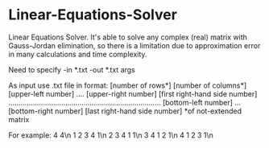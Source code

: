 # Linear-Equations-Solver
Linear Equations Solver. It's able to solve any complex (real) matrix with Gauss-Jordan elimination, so there is a limitation due to approximation error in many calculations and time complexity.

Need to specify -in *.txt -out *.txt args

As input use .txt file in format:
[number of rows*] [number of columns*]
[upper-left number] .... [upper-right number] [first right-hand side number]
...........................................................................
[bottom-left number] ... [bottom-right number] [last right-hand side number]
*of not-extended matrix

For example:
4 4\n
1 2 3 4 1\n
2 3 4 1 1\n
3 4 1 2 1\n
4 1 2 3 1\n
